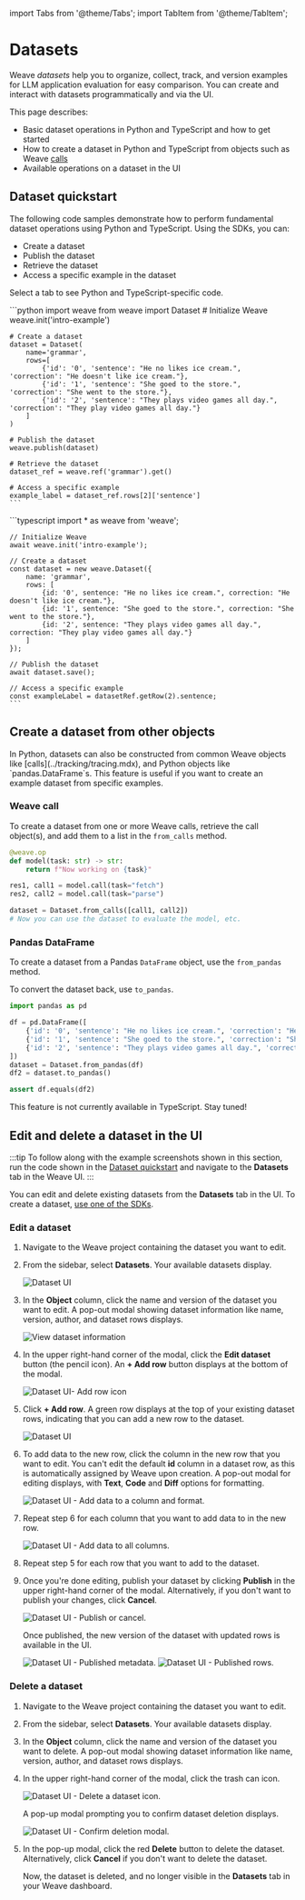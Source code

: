 import Tabs from '@theme/Tabs';
import TabItem from '@theme/TabItem';

# Datasets

Weave _datasets_ help you to organize, collect, track, and version examples for LLM application evaluation for easy comparison. You can create and interact with datasets programmatically and via the UI. 

This page describes:

- Basic dataset operations in Python and TypeScript and how to get started  
- How to create a dataset in Python and TypeScript from objects such as Weave [calls](../tracking/tracing.mdx)
- Available operations on a dataset in the UI

## Dataset quickstart

The following code samples demonstrate how to perform fundamental dataset operations using Python and TypeScript. Using the SDKs, you can:

- Create a dataset
- Publish the dataset
- Retrieve the dataset
- Access a specific example in the dataset

Select a tab to see Python and TypeScript-specific code. 

<Tabs groupId="programming-language" queryString>
  <TabItem value="python" label="Python" default>
    ```python
    import weave
    from weave import Dataset
    # Initialize Weave
    weave.init('intro-example')

    # Create a dataset
    dataset = Dataset(
        name='grammar',
        rows=[
            {'id': '0', 'sentence': "He no likes ice cream.", 'correction': "He doesn't like ice cream."},
            {'id': '1', 'sentence': "She goed to the store.", 'correction': "She went to the store."},
            {'id': '2', 'sentence': "They plays video games all day.", 'correction': "They play video games all day."}
        ]
    )

    # Publish the dataset
    weave.publish(dataset)

    # Retrieve the dataset
    dataset_ref = weave.ref('grammar').get()

    # Access a specific example
    example_label = dataset_ref.rows[2]['sentence']
    ```

  </TabItem>
  <TabItem value="typescript" label="TypeScript">
    ```typescript
    import * as weave from 'weave';

    // Initialize Weave
    await weave.init('intro-example');

    // Create a dataset
    const dataset = new weave.Dataset({
        name: 'grammar',
        rows: [
            {id: '0', sentence: "He no likes ice cream.", correction: "He doesn't like ice cream."},
            {id: '1', sentence: "She goed to the store.", correction: "She went to the store."},
            {id: '2', sentence: "They plays video games all day.", correction: "They play video games all day."}
        ]
    });

    // Publish the dataset
    await dataset.save();

    // Access a specific example
    const exampleLabel = datasetRef.getRow(2).sentence;
    ```

  </TabItem>
</Tabs>

## Create a dataset from other objects

<Tabs groupId="programming-language" queryString>
  <TabItem value="python" label="Python" default>
  In Python, datasets can also be constructed from common Weave objects like [calls](../tracking/tracing.mdx), and Python objects like `pandas.DataFrame`s. This feature is useful if you want to create an example dataset from specific examples.

  ### Weave call

  To create a dataset from one or more Weave calls, retrieve the call object(s), and add them to a list in the `from_calls` method.

  ```python
  @weave.op
  def model(task: str) -> str:
      return f"Now working on {task}"

  res1, call1 = model.call(task="fetch")
  res2, call2 = model.call(task="parse")

  dataset = Dataset.from_calls([call1, call2])
  # Now you can use the dataset to evaluate the model, etc.
  ```

  ### Pandas DataFrame

  To create a dataset from a Pandas `DataFrame` object, use the `from_pandas` method. 

  To convert the dataset back, use `to_pandas`.

  ```python
  import pandas as pd

  df = pd.DataFrame([
      {'id': '0', 'sentence': "He no likes ice cream.", 'correction': "He doesn't like ice cream."},
      {'id': '1', 'sentence': "She goed to the store.", 'correction': "She went to the store."},
      {'id': '2', 'sentence': "They plays video games all day.", 'correction': "They play video games all day."}
  ])
  dataset = Dataset.from_pandas(df)
  df2 = dataset.to_pandas()

  assert df.equals(df2)
  ```

  </TabItem>
  <TabItem value="typescript" label="TypeScript">
   This feature is not currently available in TypeScript.  Stay tuned!
  </TabItem>
</Tabs>

## Edit and delete a dataset in the UI

:::tip
To follow along with the example screenshots shown in this section, run the code shown in the [Dataset quickstart](#dataset-quickstart) and navigate to the **Datasets** tab in the Weave UI.
:::

You can edit and delete existing datasets from the **Datasets** tab in the UI. To create a dataset, [use one of the SDKs](#dataset-quickstart). 

### Edit a dataset 

1. Navigate to the Weave project containing the dataset you want to edit.
2. From the sidebar, select **Datasets**. Your available datasets display.

   ![Dataset UI](./imgs/datasetui.png)

3. In the **Object** column, click the name and version of the dataset you want to edit. A pop-out modal showing dataset information like name, version, author, and dataset rows displays.

   ![View dataset information](./imgs/datasetui-popout.png)

4. In the upper right-hand corner of the modal, click the **Edit dataset** button (the pencil icon). An **+ Add row** button displays at the bottom of the modal.

    ![Dataset UI- Add row icon](./imgs/datasetui-popout-edit.png)

5. Click **+ Add row**. A green row displays at the top of your existing dataset rows, indicating that you can add a new row to the dataset. 

    ![Dataset UI](./imgs/datasetui-popout-edit-green.png)

6. To add data to the new row, click the column in the new row that you want to edit. You can't edit the default **id** column in a dataset row, as this is automatically assigned by Weave upon creation. A pop-out modal for editing displays, with **Text**, **Code** and **Diff** options for formatting.

    ![Dataset UI - Add data to a column and format.](./imgs/datasetui-popout-edit-addcol.png)

7. Repeat step 6 for each column that you want to add data to in the new row. 

    ![Dataset UI - Add data to all columns.](./imgs/datasetui-popout-edit-colsadded.png)

8. Repeat step 5 for each row that you want to add to the dataset.

9. Once you're done editing, publish your dataset by clicking **Publish** in the upper right-hand corner of the modal. Alternatively, if you don't want to publish your changes, click **Cancel**. 

    ![Dataset UI - Publish or cancel.](./imgs/datasetui-popout-edit-publish.png)

   Once published, the new version of the dataset with updated rows is available in the UI. 

     ![Dataset UI - Published metadata.](./imgs/datasetui-popout-edit-published-meta.png)
     ![Dataset UI - Published rows.](./imgs/datasetui-popout-edit-published-rows.png)
   
### Delete a dataset

1. Navigate to the Weave project containing the dataset you want to edit.
2. From the sidebar, select **Datasets**. Your available datasets display.
3. In the **Object** column, click the name and version of the dataset you want to delete. A pop-out modal showing dataset information like name, version, author, and dataset rows displays.

4. In the upper right-hand corner of the modal, click the trash can icon. 

   ![Dataset UI - Delete a dataset icon.](./imgs/dataset-trashcan.png)

   A pop-up modal prompting you to confirm dataset deletion displays. 

   ![Dataset UI - Confirm deletion modal.](./imgs/datasetui-delete-modal.png)

5. In the pop-up modal, click the red **Delete** button to delete the dataset. Alternatively, click **Cancel** if you don't want to delete the dataset. 

   Now, the dataset is deleted, and no longer visible in the **Datasets** tab in your Weave dashboard.
